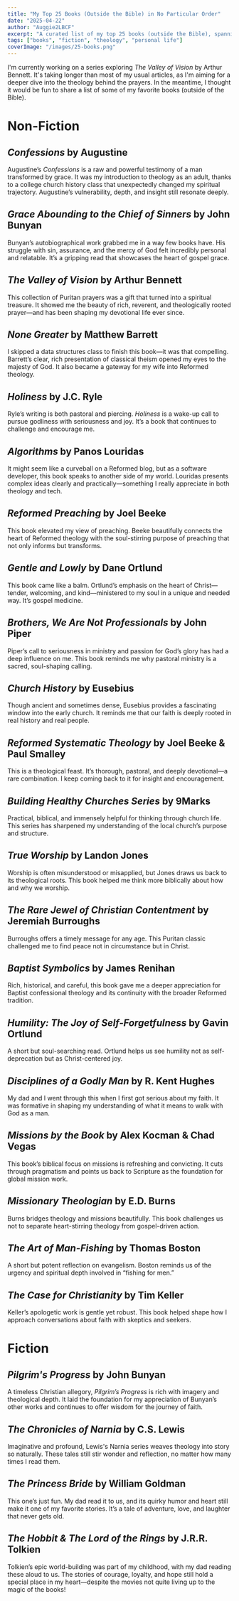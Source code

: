 ```yaml
---
title: "My Top 25 Books (Outside the Bible) in No Particular Order"
date: "2025-04-22"
author: "Auggie2LBCF"
excerpt: "A curated list of my top 25 books (outside the Bible), spanning theology, Christian living, and even some fiction. These works have deeply shaped my faith, ministry, and personal growth."
tags: ["books", "fiction", "theology", "personal life"]
coverImage: "/images/25-books.png"
---
```


I'm currently working on a series exploring _The Valley of Vision_ by Arthur Bennett. It's taking longer than most of my usual articles, as I'm aiming for a deeper dive into the theology behind the prayers. In the meantime, I thought it would be fun to share a list of some of my favorite books (outside of the Bible).

# Non-Fiction
## _Confessions_ by Augustine
Augustine’s _Confessions_ is a raw and powerful testimony of a man transformed by grace. It was my introduction to theology as an adult, thanks to a college church history class that unexpectedly changed my spiritual trajectory. Augustine’s vulnerability, depth, and insight still resonate deeply.
## _Grace Abounding to the Chief of Sinners_ by John Bunyan
Bunyan’s autobiographical work grabbed me in a way few books have. His struggle with sin, assurance, and the mercy of God felt incredibly personal and relatable. It’s a gripping read that showcases the heart of gospel grace.
## _The Valley of Vision_ by Arthur Bennett
This collection of Puritan prayers was a gift that turned into a spiritual treasure. It showed me the beauty of rich, reverent, and theologically rooted prayer—and has been shaping my devotional life ever since.
## _None Greater_ by Matthew Barrett
I skipped a data structures class to finish this book—it was that compelling. Barrett’s clear, rich presentation of classical theism opened my eyes to the majesty of God. It also became a gateway for my wife into Reformed theology.
## _Holiness_ by J.C. Ryle
Ryle’s writing is both pastoral and piercing. _Holiness_ is a wake-up call to pursue godliness with seriousness and joy. It’s a book that continues to challenge and encourage me.
## _Algorithms_ by Panos Louridas
It might seem like a curveball on a Reformed blog, but as a software developer, this book speaks to another side of my world. Louridas presents complex ideas clearly and practically—something I really appreciate in both theology and tech.
## _Reformed Preaching_ by Joel Beeke
This book elevated my view of preaching. Beeke beautifully connects the heart of Reformed theology with the soul-stirring purpose of preaching that not only informs but transforms.
## _Gentle and Lowly_ by Dane Ortlund
This book came like a balm. Ortlund’s emphasis on the heart of Christ—tender, welcoming, and kind—ministered to my soul in a unique and needed way. It’s gospel medicine.
## _Brothers, We Are Not Professionals_ by John Piper
Piper’s call to seriousness in ministry and passion for God’s glory has had a deep influence on me. This book reminds me why pastoral ministry is a sacred, soul-shaping calling.
## _Church History_ by Eusebius
Though ancient and sometimes dense, Eusebius provides a fascinating window into the early church. It reminds me that our faith is deeply rooted in real history and real people.
## _Reformed Systematic Theology_ by Joel Beeke & Paul Smalley
This is a theological feast. It’s thorough, pastoral, and deeply devotional—a rare combination. I keep coming back to it for insight and encouragement.
## _Building Healthy Churches Series_ by 9Marks
Practical, biblical, and immensely helpful for thinking through church life. This series has sharpened my understanding of the local church’s purpose and structure.
## _True Worship_ by Landon Jones
Worship is often misunderstood or misapplied, but Jones draws us back to its theological roots. This book helped me think more biblically about how and why we worship.
## _The Rare Jewel of Christian Contentment_ by Jeremiah Burroughs
Burroughs offers a timely message for any age. This Puritan classic challenged me to find peace not in circumstance but in Christ.
## _Baptist Symbolics_ by James Renihan
Rich, historical, and careful, this book gave me a deeper appreciation for Baptist confessional theology and its continuity with the broader Reformed tradition.
## _Humility: The Joy of Self-Forgetfulness_ by Gavin Ortlund
A short but soul-searching read. Ortlund helps us see humility not as self-deprecation but as Christ-centered joy.
## _Disciplines of a Godly Man_ by R. Kent Hughes
My dad and I went through this when I first got serious about my faith. It was formative in shaping my understanding of what it means to walk with God as a man.
## _Missions by the Book_ by Alex Kocman & Chad Vegas
This book’s biblical focus on missions is refreshing and convicting. It cuts through pragmatism and points us back to Scripture as the foundation for global mission work.
## _Missionary Theologian_ by E.D. Burns
Burns bridges theology and missions beautifully. This book challenges us not to separate heart-stirring theology from gospel-driven action.
## _The Art of Man-Fishing_ by Thomas Boston
A short but potent reflection on evangelism. Boston reminds us of the urgency and spiritual depth involved in “fishing for men.”
## _The Case for Christianity_ by Tim Keller
Keller’s apologetic work is gentle yet robust. This book helped shape how I approach conversations about faith with skeptics and seekers.

# Fiction
## _Pilgrim's Progress_ by John Bunyan
A timeless Christian allegory, _Pilgrim’s Progress_ is rich with imagery and theological depth. It laid the foundation for my appreciation of Bunyan’s other works and continues to offer wisdom for the journey of faith.
## _The Chronicles of Narnia_ by C.S. Lewis
Imaginative and profound, Lewis's Narnia series weaves theology into story so naturally. These tales still stir wonder and reflection, no matter how many times I read them.
## _The Princess Bride_ by William Goldman
This one’s just fun. My dad read it to us, and its quirky humor and heart still make it one of my favorite stories. It’s a tale of adventure, love, and laughter that never gets old.
## _The Hobbit & The Lord of the Rings_ by J.R.R. Tolkien
Tolkien’s epic world-building was part of my childhood, with my dad reading these aloud to us. The stories of courage, loyalty, and hope still hold a special place in my heart—despite the movies not quite living up to the magic of the books!
